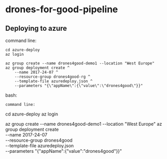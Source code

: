 # drones-for-good-pipeline

## Deploying to azure

command line:

```
cd azure-deploy
az login

az group create --name drones4good-demo1 --location "West Europe"
az group deployment create ^
    --name 2017-24-07 ^
    --resource-group drones4good-rg ^
    --template-file azuredeploy.json ^
    --parameters "{\"appName\":{\"value\":\"drones4good\"}}"
```

bash:

```
command line:
```
cd azure-deploy
az login

az group create --name drones4good-demo1 --location "West Europe"
az group deployment create \
    --name 2017-24-07 \
    --resource-group drones4good \
    --template-file azuredeploy.json \
    --parameters "{\"appName\":{\"value\":\"drones4good\"}}"
```